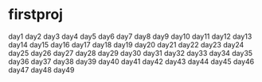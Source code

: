 # firstproj
day1
day2
day3
day4
day5
day6
day7
day8
day9
day10
day11
day12
day13
day14
day15
day16
day17
day18
day19
day20
day21
day22
day23
day24
day25
day26
day27
day28
day29
day30
day31
day32
day33
day34
day35
day36
day37
day38
day39
day40
day41
day42
day43
day44
day45
day46
day47
day48
day49
